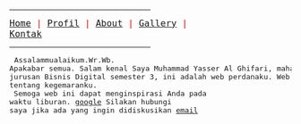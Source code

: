 <html>
<HEAD>
<TITLE> Yasser Hyperlink </TITLE>
</HEAD>
<BODY>
<pre>
<hr color="blue" size="3" width=50% align="left"><font size= 4 color="red"><a
href="home.html">Home</a> | <a href="profil.html">Profil</a> | <a
href="about.html">About</a> | <a href="galery.html">Gallery</a> |
<a href="kontak.html">Kontak</a></font>
<hr color="blue" size=3 width=50% align="left"> <font
size=3>Assalammualaikum.Wr.Wb.
Apakabar semua. Salam kenal Saya Muhammad Yasser Al Ghifari, mahasiswa dari Universitas Ma'soem
jurusan Bisnis Digital semester 3, ini adalah web perdanaku. Web ini berisi informasi
tentang kegemaranku.<br> Semoga web ini dapat menginspirasi Anda pada
waktu liburan. <a href="http://www.google.com">google</a> Silakan hubungi
saya jika ada yang ingin didiskusikan <a
href="mailto:endarnirmala.gmail.com">email</a>
</font>
</pre>
</BODY>
</html>

